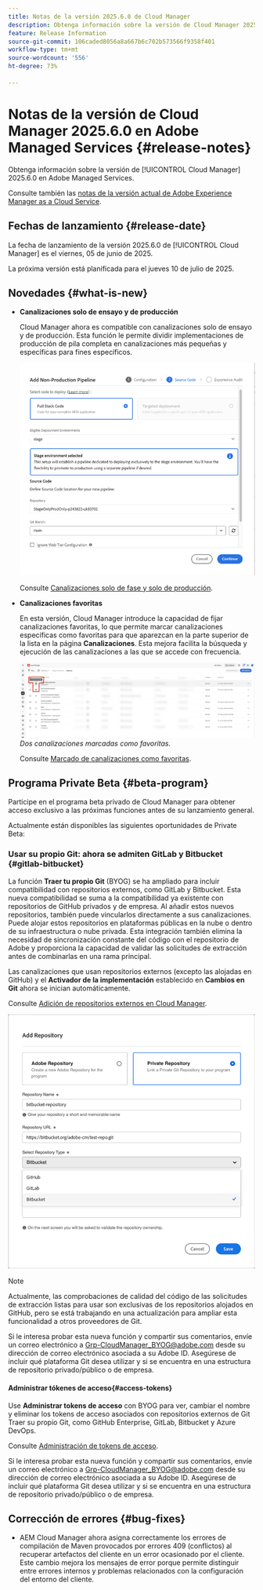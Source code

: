 ```yaml
---
title: Notas de la versión 2025.6.0 de Cloud Manager
description: Obtenga información sobre la versión de Cloud Manager 2025.5.0 en Adobe Managed Services.
feature: Release Information
source-git-commit: 106caded8056a8a667b6c702b573566f9358f401
workflow-type: tm+mt
source-wordcount: '556'
ht-degree: 73%

---
```


# Notas de la versión de Cloud Manager 2025.6.0 en Adobe Managed Services {#release-notes}

<!-- RELEASE WIKI  https://wiki.corp.adobe.com/display/DMSArchitecture/Cloud+Manager+2025.04.0+Release -->

Obtenga información sobre la versión de [!UICONTROL Cloud Manager] 2025.6.0 en Adobe Managed Services.

Consulte también las [notas de la versión actual de Adobe Experience Manager as a Cloud Service](https://experienceleague.adobe.com/es/docs/experience-manager-cloud-service/content/release-notes/home).

## Fechas de lanzamiento {#release-date}

La fecha de lanzamiento de la versión 2025.6.0 de [!UICONTROL Cloud Manager] es el viernes, 05 de junio de 2025.

<!-- There are no significant new features or bug fixes in the May Cloud Manager release. -->

La próxima versión está planificada para el jueves 10 de julio de 2025.

<!-- SAVE FOR FUTURE POSSIBLE USE There are no significant new features or bug fixes in the May Cloud Manager release. -->


## Novedades {#what-is-new}

* **Canalizaciones solo de ensayo y de producción**

  Cloud Manager ahora es compatible con canalizaciones solo de ensayo y de producción. Esta función le permite dividir implementaciones de producción de pila completa en canalizaciones más pequeñas y específicas para fines específicos. <!-- This feature went into GA from Private beta in the June 5, 2025 CM release -->

  ![Agregar cuadro de diálogo de canalización que no sea de producción con el botón de opción Código de pila completa seleccionado y el entorno de ensayo seleccionado](/help/release-notes/assets/add-non-production-pipeline.png)

  Consulte [Canalizaciones solo de fase y solo de producción](/help/using/stage-prod-only.md).

* **Canalizaciones favoritas**

  En esta versión, Cloud Manager introduce la capacidad de fijar canalizaciones favoritas, lo que permite marcar canalizaciones específicas como favoritas para que aparezcan en la parte superior de la lista en la página **Canalizaciones**. Esta mejora facilita la búsqueda y ejecución de las canalizaciones a las que se accede con frecuencia. <!-- CMGR-68293 -->

  ![Canalizaciones marcadas como favoritas](/help/release-notes/assets/pipeline-favorites.png) *Dos canalizaciones marcadas como favoritas.*

  Consulte [Marcado de canalizaciones como favoritas](/help/using/managing-pipelines.md#pipeline-favorites).


## Programa Private Beta {#beta-program}

Participe en el programa beta privado de Cloud Manager para obtener acceso exclusivo a las próximas funciones antes de su lanzamiento general.

Actualmente están disponibles las siguientes oportunidades de Private Beta:


### Usar su propio Git: ahora se admiten GitLab y Bitbucket {#gitlab-bitbucket}

La función **Traer tu propio Git** (BYOG) se ha ampliado para incluir compatibilidad con repositorios externos, como GitLab y Bitbucket. Esta nueva compatibilidad se suma a la compatibilidad ya existente con repositorios de GitHub privados y de empresa. Al añadir estos nuevos repositorios, también puede vincularlos directamente a sus canalizaciones. Puede alojar estos repositorios en plataformas públicas en la nube o dentro de su infraestructura o nube privada. Esta integración también elimina la necesidad de sincronización constante del código con el repositorio de Adobe y proporciona la capacidad de validar las solicitudes de extracción antes de combinarlas en una rama principal.

Las canalizaciones que usan repositorios externos (excepto las alojadas en GitHub) y el **Activador de la implementación** establecido en **Cambios en Git** ahora se inician automáticamente.

Consulte [Adición de repositorios externos en Cloud Manager](/help/managing-code/external-repositories.md).

![Cuadro de diálogo Añadir repositorio](/help/release-notes/assets/repositories-add-release-notes.png)

>[!NOTE]
>
>Actualmente, las comprobaciones de calidad del código de las solicitudes de extracción listas para usar son exclusivas de los repositorios alojados en GitHub, pero se está trabajando en una actualización para ampliar esta funcionalidad a otros proveedores de Git.

Si le interesa probar esta nueva función y compartir sus comentarios, envíe un correo electrónico a [Grp-CloudManager_BYOG@adobe.com](mailto:Grp-CloudManager_BYOG@adobe.com) desde su dirección de correo electrónico asociada a su Adobe ID. Asegúrese de incluir qué plataforma Git desea utilizar y si se encuentra en una estructura de repositorio privado/público o de empresa.

#### Administrar tókenes de acceso{#access-tokens}

Use **Administrar tokens de acceso** con BYOG para ver, cambiar el nombre y eliminar los tokens de acceso asociados con repositorios externos de Git Traer su propio Git, como GitHub Enterprise, GitLab, Bitbucket y Azure DevOps.

Consulte [Administración de tokens de acceso](/help/managing-code/manage-access-tokens.md).

Si le interesa probar esta nueva función y compartir sus comentarios, envíe un correo electrónico a [Grp-CloudManager_BYOG@adobe.com](mailto:Grp-CloudManager_BYOG@adobe.com) desde su dirección de correo electrónico asociada a su Adobe ID. Asegúrese de incluir qué plataforma Git desea utilizar y si se encuentra en una estructura de repositorio privado/público o de empresa.


## Corrección de errores {#bug-fixes}

* AEM Cloud Manager ahora asigna correctamente los errores de compilación de Maven provocados por errores 409 (conflictos) al recuperar artefactos del cliente en un error ocasionado por el cliente. Este cambio mejora los mensajes de error porque permite distinguir entre errores internos y problemas relacionados con la configuración del entorno del cliente. <!-- CMGR-66673 -->

<!--
Known Issues {#known-issues}

* A -->
